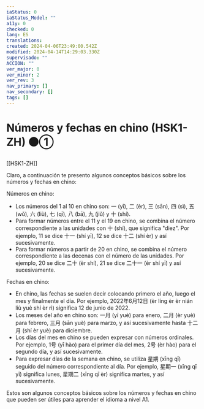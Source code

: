 ```yaml
---
iaStatus: 0
iaStatus_Model: ""
a11y: 0
checked: 0
lang: ES
translations: 
created: 2024-04-06T23:49:00.542Z
modified: 2024-04-14T14:29:03.330Z
supervisado: ""
ACCION: ""
ver_major: 0
ver_minor: 2
ver_rev: 3
nav_primary: []
nav_secondary: []
tags: []
---
```

# Números y fechas en chino (HSK1-ZH) ⚫①

[[HSK1-ZH]]

Claro, a continuación te presento algunos conceptos básicos sobre los números y fechas en chino:

Números en chino:
- Los números del 1 al 10 en chino son: 一 (yī), 二 (èr), 三 (sān), 四 (sì), 五 (wǔ), 六 (liù), 七 (qī), 八 (bā), 九 (jiǔ) y 十 (shí).
- Para formar números entre el 11 y el 19 en chino, se combina el número correspondiente a las unidades con 十 (shí), que significa "diez". Por ejemplo, 11 se dice 十一 (shí yī), 12 se dice 十二 (shí èr) y así sucesivamente.
- Para formar números a partir de 20 en chino, se combina el número correspondiente a las decenas con el número de las unidades. Por ejemplo, 20 se dice 二十 (èr shí), 21 se dice 二十一 (èr shí yī) y así sucesivamente.

Fechas en chino:
- En chino, las fechas se suelen decir colocando primero el año, luego el mes y finalmente el día. Por ejemplo, 2022年6月12日 (èr líng èr èr nián liù yuè shí èr rì) significa 12 de junio de 2022.
- Los meses del año en chino son: 一月 (yī yuè) para enero, 二月 (èr yuè) para febrero, 三月 (sān yuè) para marzo, y así sucesivamente hasta 十二月 (shí èr yuè) para diciembre.
- Los días del mes en chino se pueden expresar con números ordinales. Por ejemplo, 1号 (yī hào) para el primer día del mes, 2号 (èr hào) para el segundo día, y así sucesivamente.
- Para expresar días de la semana en chino, se utiliza 星期 (xīng qī) seguido del número correspondiente al día. Por ejemplo, 星期一 (xīng qī yī) significa lunes, 星期二 (xīng qī èr) significa martes, y así sucesivamente.

Estos son algunos conceptos básicos sobre los números y fechas en chino que pueden ser útiles para aprender el idioma a nivel A1.
